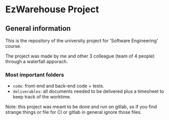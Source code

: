 # EzWarehouse Project

## General information

This is the repository of the university project for 'Software Engineering' course.

The project was made by me and other 3 colleague (team of 4 people) through a waterfall apporach.

### Most important folders

- `code`: front-end and back-end code + tests.
- `deliverables`: all documents needed to be delivered plus a timesheet to keep track of the worktime.

Note: this project was meant to be done and run on gitlab, so if you find strange things or file for CI or gitlab in general ignore those files.